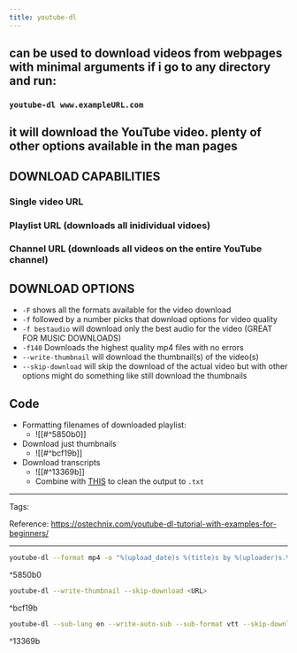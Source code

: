 ```yaml
---
title: youtube-dl
---
```


## can be used to download videos from webpages with minimal arguments if i go to any directory and run:
### `youtube-dl www.exampleURL.com`
## it will download the YouTube video. plenty of other options available in the man pages
## DOWNLOAD CAPABILITIES
### Single video URL
### Playlist URL (downloads all inidividual vidoes)
### Channel URL (downloads all videos on the entire YouTube channel)
## DOWNLOAD OPTIONS
- `-F` shows all the formats available for the video download
- `-f` followed by a number picks that download options for video quality
- `-f bestaudio` will download only the best audio for the video (GREAT FOR MUSIC DOWNLOADS)
- `-f140` Downloads the highest quality mp4 files with no errors
- `--write-thumbnail` will download the thumbnail(s) of the video(s)
- `--skip-download` will skip the download of the actual video but with other options might do something like still download the thumbnails
## Code

- Formatting filenames of downloaded playlist:
	- ![[#^5850b0]]
- Download just thumbnails
	- ![[#^bcf19b]]
- Download transcripts
	- ![[#^13369b]]
	- Combine with [THIS](https://gist.github.com/glasslion/b2fcad16bc8a9630dbd7a945ab5ebf5e) to clean the output to `.txt`



---
Tags: 

Reference:
https://ostechnix.com/youtube-dl-tutorial-with-examples-for-beginners/


---

```bash
youtube-dl --format mp4 -o "%(upload_date)s %(title)s by %(uploader)s.%(ext)s" <URL>
```

^5850b0

```bash
youtube-dl --write-thumbnail --skip-download <URL>
```

^bcf19b

```bash
youtube-dl --sub-lang en --write-auto-sub --sub-format vtt --skip-download <URL>
```

^13369b
